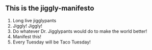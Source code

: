 ## This is the jiggly-manifesto
1. Long live jigglypants
2. Jiggly! Jiggly!
3. Do whatever Dr. Jigglypants would do to make the world better! 
4. Manifest this!
5. Every Tuesday will be Taco Tuesday!
